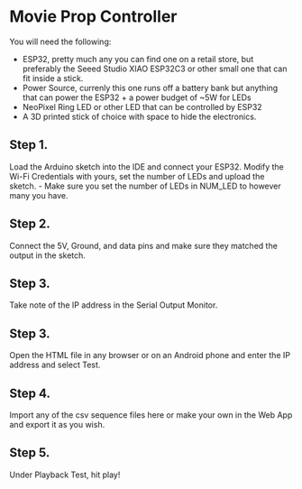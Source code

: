 # Movie Prop Controller

You will need the following:

- ESP32, pretty much any you can find one on a retail store, but preferably the Seeed Studio XIAO ESP32C3 or other small one that can fit inside a stick.  
- Power Source, currenly this one runs off a battery bank but anything that can power the ESP32 + a power budget of ~5W for LEDs
- NeoPixel Ring LED or other LED that can be controlled by ESP32
- A 3D printed stick of choice with space to hide the electronics. 
## Step 1. 
Load the Arduino sketch into the IDE and connect your ESP32. Modify the Wi-Fi Credentials with yours, set the number of LEDs and upload the sketch.
        - Make sure you set the number of LEDs in NUM_LED to however many you have. 

## Step 2. 
Connect the 5V, Ground, and data pins and make sure they matched the output in the sketch.
## Step 3. 
Take note of the IP address in the Serial Output Monitor.
## Step 3.
Open the HTML file in any browser or on an Android phone and enter the IP address and select Test.
## Step 4.
Import any of the csv sequence files here or make your own in the Web App and export it as you wish.
## Step 5.
Under Playback Test, hit play!
